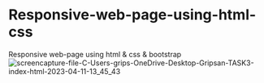 # Responsive-web-page-using-html-css
Responsive web-page using html &amp; css &amp; bootstrap
![screencapture-file-C-Users-grips-OneDrive-Desktop-Gripsan-TASK3-index-html-2023-04-11-13_45_43](https://user-images.githubusercontent.com/127504925/231099140-5a38df72-4df5-4357-9a57-b364fed0310e.png)
